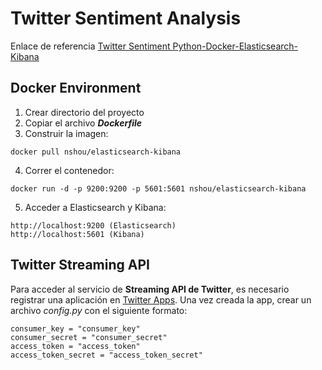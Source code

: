 # Twitter Sentiment Analysis

Enlace de referencia [Twitter Sentiment Python-Docker-Elasticsearch-Kibana](https://realpython.com/twitter-sentiment-python-docker-elasticsearch-kibana/)

## Docker Environment

1. Crear directorio del proyecto
2. Copiar el archivo **_Dockerfile_**
3. Construir la imagen:
```
docker pull nshou/elasticsearch-kibana
```
4. Correr el contenedor:
```
docker run -d -p 9200:9200 -p 5601:5601 nshou/elasticsearch-kibana
```
5. Acceder a Elasticsearch y Kibana:
```
http://localhost:9200 (Elasticsearch)
http://localhost:5601 (Kibana)
```

## Twitter Streaming API

Para acceder al servicio de **Streaming API de Twitter**, es necesario registrar una aplicación en [Twitter Apps](http://apps.twitter.com).
Una vez creada la app, crear un archivo *config.py* con el siguiente formato:
```
consumer_key = "consumer_key"
consumer_secret = "consumer_secret"
access_token = "access_token"
access_token_secret = "access_token_secret"
```

